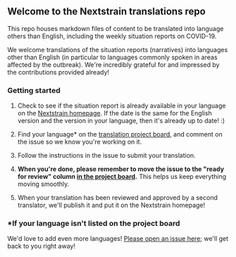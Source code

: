 ## Welcome to the Nextstrain translations repo

This repo houses markdown files of content to be translated into language others than English, including the weekly situation reports on COVID-19. 

We welcome translations of the situation reports (narratives) into languages other than English (in particular to languages commonly spoken in areas affected by the outbreak). We're incredibly grateful for and impressed by the contributions provided already!

### Getting started
1. Check to see if the situation report is already available in your language on the [Nextstrain homepage](https://nextstrain.org/). If the date is the same for the English version and the version in your language, then it's already up to date! :)

2. Find your language\* on the [translation project board](https://github.com/nextstrain/translations/projects/1), and comment on the issue so we know you're working on it.

3. Follow the instructions in the issue to submit your translation.

4. **When you're done, please remember to move the issue to the "ready for review" column [in the project board](https://github.com/nextstrain/translations/projects/1).** This helps us keep everything moving smoothly.

5. When your translation has been reviewed and approved by a second translator, we'll publish it and put it on the Nextstrain homepage!

### \*If your language isn't listed on the project board

We'd love to add even more languages! [Please open an issue here](https://github.com/nextstrain/translations/issues/new?assignees=cassiawag&labels=&template=translation--community-request-.md&title=%5BLanguage+translation+request%5D); we'll get back to you right away!
